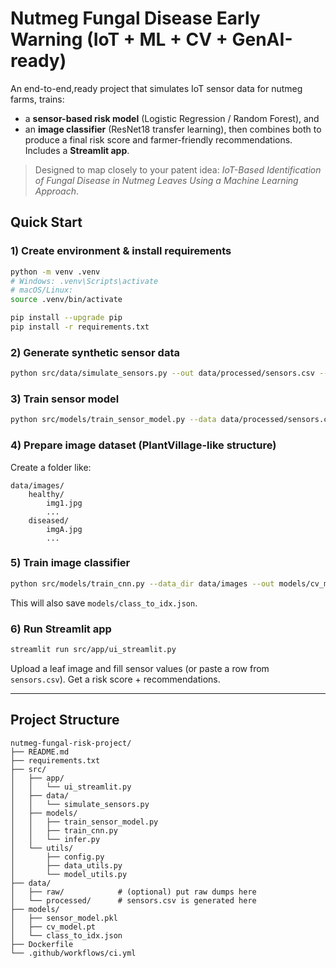 # Nutmeg Fungal Disease Early Warning (IoT + ML + CV + GenAI-ready)

An end-to-end,ready project that simulates IoT sensor data for nutmeg farms, trains:
- a **sensor-based risk model** (Logistic Regression / Random Forest), and
- an **image classifier** (ResNet18 transfer learning),
then combines both to produce a final risk score and farmer-friendly recommendations. Includes a **Streamlit app**.

> Designed to map closely to your patent idea: *IoT-Based Identification of Fungal Disease in Nutmeg Leaves Using a Machine Learning Approach*.

## Quick Start

### 1) Create environment & install requirements
```bash
python -m venv .venv
# Windows: .venv\Scripts\activate
# macOS/Linux:
source .venv/bin/activate

pip install --upgrade pip
pip install -r requirements.txt
```

### 2) Generate synthetic sensor data
```bash
python src/data/simulate_sensors.py --out data/processed/sensors.csv --days 30
```

### 3) Train sensor model
```bash
python src/models/train_sensor_model.py --data data/processed/sensors.csv --out models/sensor_model.pkl
```

### 4) Prepare image dataset (PlantVillage-like structure)
Create a folder like:
```
data/images/
    healthy/
        img1.jpg
        ...
    diseased/
        imgA.jpg
        ...
```

### 5) Train image classifier
```bash
python src/models/train_cnn.py --data_dir data/images --out models/cv_model.pt --epochs 3
```
This will also save `models/class_to_idx.json`.

### 6) Run Streamlit app
```bash
streamlit run src/app/ui_streamlit.py
```
Upload a leaf image and fill sensor values (or paste a row from `sensors.csv`). Get a risk score + recommendations.

---

## Project Structure
```
nutmeg-fungal-risk-project/
├── README.md
├── requirements.txt
├── src/
│   ├── app/
│   │   └── ui_streamlit.py
│   ├── data/
│   │   └── simulate_sensors.py
│   ├── models/
│   │   ├── train_sensor_model.py
│   │   ├── train_cnn.py
│   │   └── infer.py
│   └── utils/
│       ├── config.py
│       ├── data_utils.py
│       └── model_utils.py
├── data/
│   ├── raw/            # (optional) put raw dumps here
│   └── processed/      # sensors.csv is generated here
├── models/
│   ├── sensor_model.pkl
│   ├── cv_model.pt
│   └── class_to_idx.json
├── Dockerfile
└── .github/workflows/ci.yml
```
